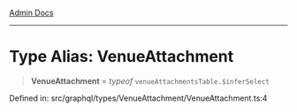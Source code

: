 [Admin Docs](/)

***

# Type Alias: VenueAttachment

> **VenueAttachment** = *typeof* `venueAttachmentsTable.$inferSelect`

Defined in: src/graphql/types/VenueAttachment/VenueAttachment.ts:4
